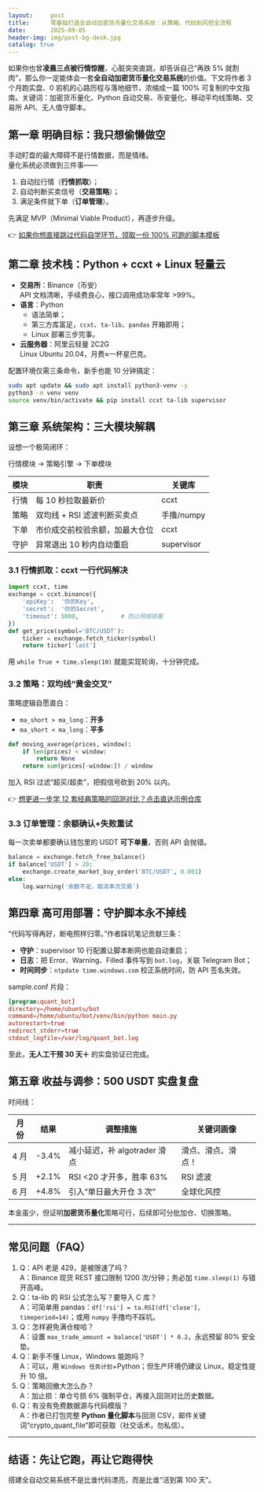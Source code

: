 ```yaml
---
layout:     post
title:      零基础打造全自动加密货币量化交易系统：从策略、代码到风控全流程
date:       2025-09-05
header-img: img/post-bg-desk.jpg
catalog: true
---
```


如果你也曾**凌晨三点被行情惊醒**，心脏突突直跳，却告诉自己“再跌 5% 就割肉”，那么你一定能体会一套**全自动加密货币量化交易系统**的价值。下文将作者 3 个月跑实盘、0 宕机的心路历程与落地细节，浓缩成一篇 100% 可复制的中文指南。关键词：加密货币量化、Python 自动交易、币安量化、移动平均线策略、交易所 API、无人值守脚本。

## 第一章 明确目标：我只想偷懒做空

手动盯盘的最大障碍不是行情数据，而是情绪。  
量化系统必须做到三件事——

1. 自动拉行情（**行情抓取**）；  
2. 自动判断买卖信号（**交易策略**）；  
3. 满足条件就下单（**订单管理**）。

先满足 MVP（Minimal Viable Product），再逐步升级。  

👉 [如果你想直接跳过代码自学环节，领取一份 100% 可跑的脚本模板](https://okxdog.com/)

## 第二章 技术栈：Python + ccxt + Linux 轻量云

- **交易所**：Binance（币安）  
  API 文档清晰，手续费良心，接口调用成功率常年 >99%。  
- **语言**：Python  
  - 语法简单；  
  - 第三方库富足，`ccxt`、`ta-lib`、`pandas` 开箱即用；  
  - Linux 部署三步完事。  
- **云服务器**：阿里云轻量 2C2G  
  Linux Ubuntu 20.04，月费≈一杯星巴克。

配置环境仅需三条命令，新手也能 10 分钟搞定：

```bash
sudo apt update && sudo apt install python3-venv -y
python3 -m venv venv
source venv/bin/activate && pip install ccxt ta-lib supervisor
```

## 第三章 系统架构：三大模块解耦

设想一个极简闭环：

行情模块 → 策略引擎 → 下单模块

| 模块   | 职责                           | 关键库        |
| ------ | ------------------------------ | ------------- |
| 行情   | 每 10 秒拉取最新价             | ccxt          |
| 策略   | 双均线 + RSI 滤波判断买卖点     | 手撸/numpy    |
| 下单   | 市价成交前校验余额，加最大仓位 | ccxt          |
| 守护   | 异常退出 10 秒内自动重启       | supervisor    |

### 3.1 行情抓取：ccxt 一行代码解决

```python
import ccxt, time
exchange = ccxt.binance({
    'apiKey':  '你的Key',
    'secret':  '你的Secret',
    'timeout': 5000,            # 防止网络阻塞
})
def get_price(symbol='BTC/USDT'):
    ticker = exchange.fetch_ticker(symbol)
    return ticker['last']
```

用 `while True + time.sleep(10)` 就能实现轮询，十分钟完成。

### 3.2 策略：双均线“黄金交叉”

策略逻辑自愿直白：  
- `ma_short > ma_long`：**开多**  
- `ma_short < ma_long`：**平多**

```python
def moving_average(prices, window):
    if len(prices) < window:
        return None
    return sum(prices[-window:]) / window
```

加入 RSI 过滤“超买/超卖”，把假信号砍到 20% 以内。  

👉 [想更进一步学 12 套经典策略的回测对比？点击直达示例仓库](https://okxdog.com/)

### 3.3 订单管理：余额确认+失败重试

每一次卖单都要确认钱包里的 USDT **可下单量**，否则 API 会抛错。

```python
balance = exchange.fetch_free_balance()
if balance['USDT'] > 20:
    exchange.create_market_buy_order('BTC/USDT', 0.001)
else:
    log.warning('余额不足，取消本次交易')
```

## 第四章 高可用部署：守护脚本永不掉线

“代码写得再好，断电照样归零。”作者踩坑笔记贡献三条：

- **守护**：supervisor 10 行配置让脚本断网也能自动重启；  
- **日志**：把 Error、Warning、Filled 事件写到 `bot.log`，关联 Telegram Bot；  
- **时间同步**：`ntpdate time.windows.com` 校正系统时间，防 API 签名失效。

sample.conf 片段：

```conf
[program:quant_bot]
directory=/home/ubuntu/bot
command=/home/ubuntu/bot/venv/bin/python main.py
autorestart=true
redirect_stderr=true
stdout_logfile=/var/log/quant_bot.log
```

至此，**无人工干预 30 天＋** 的实盘验证已完成。

## 第五章 收益与调参：500 USDT 实盘复盘

时间线：  

| 月份   | 结果   | 调整措施                      | 关键词画像     |
| ------ | ------ | ----------------------------- | -------------- |
| 4 月   | -3.4%  | 减小延迟，补 algotrader 滑点 | 滑点、滑点、滑点！ |
| 5 月   | +2.1%  | RSI <20 才开多，胜率 63%     | RSI 滤波       |
| 6 月   | +4.8%  | 引入“单日最大开仓 3 次”      | 全球化风控     |

本金虽少，但证明**加密货币量化**策略可行，后续即可分批加仓、切换策略。

---

## 常见问题（FAQ）

1. Q：API 老是 429，是被限速了吗？  
   A：Binance 现货 REST 接口限制 1200 次/分钟；务必加 `time.sleep(1)` 与错开高峰。
2. Q：ta-lib 的 RSI 公式怎么写？要导入 C 库？  
   A：可简单用 pandas：`df['rsi'] = ta.RSI(df['close'], timeperiod=14)`；或用 `numpy` 手撸均不踩坑。
3. Q：怎样避免满仓梭哈？  
   A：设置 `max_trade_amount = balance['USDT'] * 0.2`，永远预留 80% 安全垫。
4. Q：新手不懂 Linux，Windows 能跑吗？  
   A：可以，用 `Windows 任务计划`+Python；但生产环境仍建议 Linux，稳定性提升 10 倍。
5. Q：策略回撤大怎么办？  
   A：加止损：单仓亏损 6% 强制平仓，再接入回测对比历史数据。
6. Q：有没有免费数据源与代码模版？  
   A：作者已打包完整 **Python 量化脚本**与回测 CSV，邮件关键词“crypto_quant_file”即可获取（社交话术，勿私信）。

---

## 结语：先让它跑，再让它跑得快

搭建全自动交易系统不是比谁代码漂亮，而是比谁“活到第 100 天”。